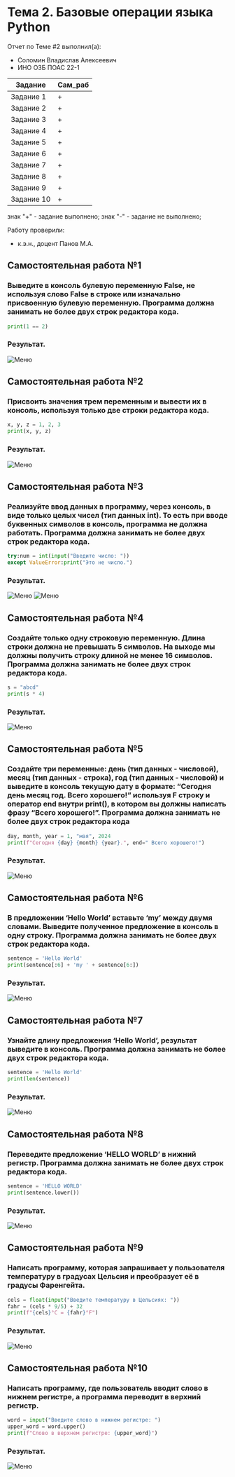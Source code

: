 # Тема 2. Базовые операции языка Python
Отчет по Теме #2 выполнил(а):
- Соломин Владислав Алексеевич
- ИНО ОЗБ ПОАС 22-1

| Задание | Сам_раб |
| ------ |--------|
| Задание 1 | +  | 
| Задание 2 | +  | 
| Задание 3 | +  | 
| Задание 4 | +  | 
| Задание 5 | +  | 
| Задание 6 | +  | 
| Задание 7 | +  | 
| Задание 8 | +  | 
| Задание 9 | +  | 
| Задание 10 | + |
знак "+" - задание выполнено; знак "-" - задание не выполнено;

Работу проверили:
- к.э.н., доцент Панов М.А.

## Самостоятельная работа №1
### Выведите в консоль булевую переменную False, не используя слово False в строке или изначально присвоенную булевую переменную. Программа должна занимать не более двух строк редактора кода.
```python
print(1 == 2)
```
### Результат.
![Меню](https://github.com/Riko-admin/education/blob/Тема_2/pic/2.png)
  
## Самостоятельная работа №2
### Присвоить значения трем переменным и вывести их в консоль, используя только две строки редактора кода.
```python
x, y, z = 1, 2, 3
print(x, y, z)
```
### Результат.
![Меню](https://github.com/Riko-admin/education/blob/Тема_2/pic/2.png)
  
## Самостоятельная работа №3
### Реализуйте ввод данных в программу, через консоль, в виде только целых чисел (тип данных int). То есть при вводе буквенных символов в консоль, программа не должна работать. Программа должна занимать не более двух строк редактора кода.
```python
try:num = int(input("Введите число: "))
except ValueError:print("Это не число.")
```
### Результат.
![Меню](https://github.com/Riko-admin/education/blob/Тема_2/pic/3.png)
![Меню](https://github.com/Riko-admin/education/blob/Тема_2/pic/4.png)
  
## Самостоятельная работа №4
### Создайте только одну строковую переменную. Длина строки должна не превышать 5 символов. На выходе мы должны получить строку длиной не менее 16 символов. Программа должна занимать не более двух строк редактора кода.
```python
s = "abcd"
print(s * 4) 
```
### Результат.
![Меню](https://github.com/Riko-admin/education/blob/Тема_2/pic/5.png)
  
## Самостоятельная работа №5
### Создайте три переменные: день (тип данных - числовой), месяц (тип данных - строка), год (тип данных - числовой) и выведите в консоль текущую дату в формате: “Сегодня день месяц год. Всего хорошего!” используя F строку и оператор end внутри print(), в котором вы должны написать фразу “Всего хорошего!”. Программа должна занимать не более двух строк редактора кода
```python
day, month, year = 1, "мая", 2024
print(f"Сегодня {day} {month} {year}.", end=" Всего хорошего!")
```
### Результат.
![Меню](https://github.com/Riko-admin/education/blob/Тема_2/pic/6.png)
  
## Самостоятельная работа №6
### В предложении ‘Hello World’ вставьте ‘my’ между двумя словами. Выведите полученное предложение в консоль в одну строку. Программа должна занимать не более двух строк редактора кода.
```python
sentence = 'Hello World'
print(sentence[:6] + 'my ' + sentence[6:])
```
### Результат.
![Меню](https://github.com/Riko-admin/education/blob/Тема_2/pic/7.png)
  
## Самостоятельная работа №7
### Узнайте длину предложения ‘Hello World’, результат выведите в консоль. Программа должна занимать не более двух строк редактора кода.
```python
sentence = 'Hello World'
print(len(sentence))
```
### Результат.
![Меню](https://github.com/Riko-admin/education/blob/Тема_2/pic/8.png)
  
## Самостоятельная работа №8
### Переведите предложение ‘HELLO WORLD’ в нижний регистр. Программа должна занимать не более двух строк редактора кода.
```python
sentence = 'HELLO WORLD'
print(sentence.lower())
```
### Результат.
![Меню](https://github.com/Riko-admin/education/blob/Тема_2/pic/9.png)
  
## Самостоятельная работа №9
### Написать программу, которая запрашивает у пользователя температуру в градусах Цельсия и преобразует её в градусы Фаренгейта.
```python
cels = float(input("Введите температуру в Цельсиях: "))
fahr = (cels * 9/5) + 32
print(f"{cels}°C = {fahr}°F")
```
### Результат.
![Меню](https://github.com/Riko-admin/education/blob/Тема_2/pic/10.png)
  
## Самостоятельная работа №10
### Написать программу, где пользователь вводит слово в нижнем регистре, а программа переводит в верхний регистр.
```python
word = input("Введите слово в нижнем регистре: ")
upper_word = word.upper()
print(f"Слово в верхнем регистре: {upper_word}")
```
### Результат.
![Меню](https://github.com/Riko-admin/education/blob/Тема_2/pic/11.png)
